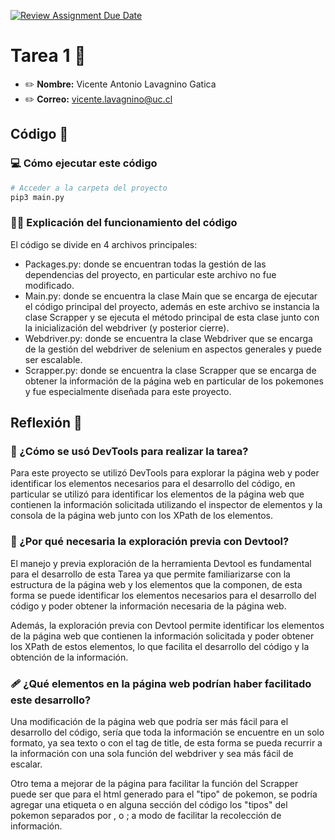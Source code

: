 [![Review Assignment Due Date](https://classroom.github.com/assets/deadline-readme-button-24ddc0f5d75046c5622901739e7c5dd533143b0c8e959d652212380cedb1ea36.svg)](https://classroom.github.com/a/UFP5mCQD)
# Tarea 1 :construction:

* :pencil2: **Nombre:** Vicente Antonio Lavagnino Gatica
* :pencil2: **Correo:** vicente.lavagnino@uc.cl

## Código :symbols:

### :computer: Cómo ejecutar este código

```bash
# Acceder a la carpeta del proyecto
pip3 main.py
```

### :teacher: Explicación del funcionamiento del código 

El código se divide en 4 archivos principales:
- Packages.py: donde se encuentran todas la gestión de las dependencias del proyecto, en particular este archivo no fue modificado.
- Main.py: donde se encuentra la clase Main que se encarga de ejecutar el código principal del proyecto, además en este archivo se instancia la clase Scrapper y se ejecuta el método principal de esta clase junto con la inicialización del webdriver (y posterior cierre).
- Webdriver.py: donde se encuentra la clase Webdriver que se encarga de la gestión del webdriver de selenium en aspectos generales y puede ser escalable.
- Scrapper.py: donde se encuentra la clase Scrapper que se encarga de obtener la información de la página web en particular de los pokemones y fue especialmente diseñada para este proyecto.

## Reflexión :thought_balloon:

### :scroll: ¿Cómo se usó DevTools para realizar la tarea?

Para este proyecto se utilizó DevTools para explorar la página web y poder identificar los elementos necesarios para el desarrollo del código, en particular se utilizó para identificar los elementos de la página web que contienen la información solicitada utilizando el inspector de elementos y la consola de la página web junto con los XPath de los elementos.

### :thinking: ¿Por qué necesaria la exploración previa con Devtool?

El manejo y previa exploración de la herramienta Devtool es fundamental para el desarrollo de esta Tarea ya que permite familiarizarse con la estructura de la página web y los elementos que la componen, de esta forma se puede identificar los elementos necesarios para el desarrollo del código y poder obtener la información necesaria de la página web.

Además, la exploración previa con Devtool permite identificar los elementos de la página web que contienen la información solicitada y poder obtener los XPath de estos elementos, lo que facilita el desarrollo del código y la obtención de la información.

### :adhesive_bandage: ¿Qué elementos en la página web podrían haber facilitado este desarrollo?

Una modificación de la página web que podría ser más fácil para el desarrollo del código, sería que toda la información se encuentre en un solo formato, ya sea texto o con el tag de title, de esta forma se pueda recurrir a la información con una sola función del webdriver y sea más fácil de escalar.

Otro tema a mejorar de la página para facilitar la función del Scrapper puede ser que para el html generado para el "tipo" de pokemon, se podría agregar una etiqueta o en alguna sección del código los "tipos" del pokemon separados por , o ; a modo de facilitar la recolección de información.